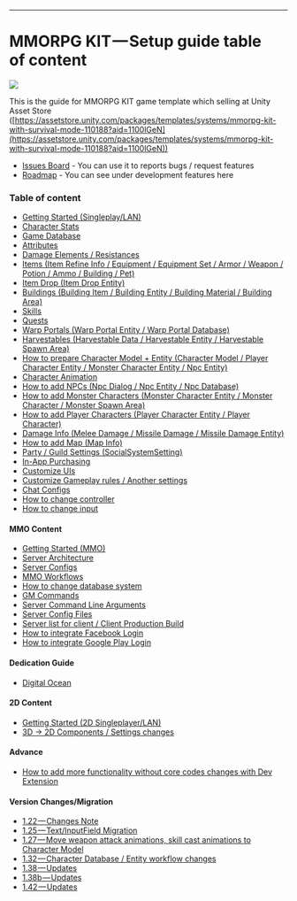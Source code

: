* * *

MMORPG KIT — Setup guide table of content
=========================================

![](https://cdn-images-1.medium.com/max/1600/1*181LgUonGXa8aTGEESkpsw.png)

This is the guide for MMORPG KIT game template which selling at Unity Asset Store ([https://assetstore.unity.com/packages/templates/systems/mmorpg-kit-with-survival-mode-110188?aid=1100lGeN](https://assetstore.unity.com/packages/templates/systems/mmorpg-kit-with-survival-mode-110188?aid=1100lGeN))

* [Issues Board](https://github.com/suriyun-production/mmorpg-kit-docs/issues) - You can use it to reports bugs / request features
* [Roadmap](https://trello.com/b/u8UU1vML/mmorpg-kit-roadmap) - You can see under development features here

### Table of content

*   [Getting Started (Singleplay/LAN)](pages/001-getting-started-singleplayer-lan)
*   [Character Stats](pages/002-character-stats)
*   [Game Database](pages/003-game-database)
*   [Attributes](pages/004-attributes-and-how-to-create-it)
*   [Damage Elements / Resistances](pages/005-damage-elements-resistances-and-how-to-create-it)
*   [Items (Item Refine Info / Equipment / Equipment Set / Armor / Weapon / Potion / Ammo / Building / Pet)](pages/006-items-equipment-armor-weapon-potion-ammo)
*   [Item Drop (Item Drop Entity)](pages/007-item-drops-item-drop-entity)
*   [Buildings (Building Item / Building Entity / Building Material / Building Area)](pages/008-building-building-item-building-entity-building-material-building-area)
*   [Skills](pages/009-skills)
*   [Quests](pages/010-quests)
*   [Warp Portals (Warp Portal Entity / Warp Portal Database)](pages/011-warp-portals)
*   [Harvestables (Harvestable Data / Harvestable Entity / Harvestable Spawn Area)](pages/012-harvestable-harvestable-data-harvestable-entity-harvestable-spawn-area)
*   [How to prepare Character Model + Entity (Character Model / Player Character Entity / Monster Character Entity / Npc Entity)](pages/013-character-model-entity-player-character-entity-monster-character-entity-npc-entity)
*   [Character Animation](pages/014-character-animation)
*   [How to add NPCs (Npc Dialog / Npc Entity / Npc Database)](pages/015-npcs-npc-dialog-npc-entity-npc-database)
*   [How to add Monster Characters (Monster Character Entity / Monster Character / Monster Spawn Area)](pages/016-monsters-monster-character-monster-spawn-area)
*   [How to add Player Characters (Player Character Entity / Player Character)](pages/017-player-characters)
*   [Damage Info (Melee Damage / Missile Damage / Missile Damage Entity)](pages/018-damage-info-melee-damage-missile-damage-missile-damage-entit)
*   [How to add Map (Map Info)](pages/019-map-info)
*   [Party / Guild Settings (SocialSystemSetting)](pages/020-party-guild-settings-socialsystemsetting)
*   [In-App Purchasing](pages/021-in-app-purchasing)
*   [Customize UIs](pages/022-customize-uis)
*   [Customize Gameplay rules / Another settings](pages/023-customize-uis-gameplay-rules-another-settings)
*   [Chat Configs](pages/024-chat-configs)
*   [How to change controller](pages/xxx-how-to-change-controller)
*   [How to change input](pages/xxx-how-to-change-input)

#### MMO Content

*   [Getting Started (MMO)](pages/025-getting-started-mmo)
*   [Server Architecture](pages/026-server-architecture)
*   [Server Configs](pages/027-server-configs)
*   [MMO Workflows](pages/xxx-mmo-workflows)
*   [How to change database system](pages/028-how-to-change-database-system)
*   [GM Commands](pages/029-gm-commands)
*   [Server Command Line Arguments](pages/030-server-command-line-argument)
*   [Server Config Files](pages/031-server-config-files)
*   [Server list for client / Client Production Build](pages/032-server-list-for-client)
*   [How to integrate Facebook Login](pages/033-how-to-integrate-facebook-login)
*   [How to integrate Google Play Login](pages/034-how-to-integrate-google-play-login)

#### Dedication Guide
*   [Digital Ocean](dedicates/digitalocean)

#### 2D Content

*   [Getting Started (2D Singleplayer/LAN)](pages/035-getting-started-2d-singleplayer-lan)
*   [3D → 2D Components / Settings changes](pages/036-2d-3d-comparison)

#### Advance

*   [How to add more functionality without core codes changes with Dev Extension](pages/037-dev-extension)

#### Version Changes/Migration

*   [1.22 — Changes Note](pages/038-1-22-changes-not)
*   [1.25 — Text/InputField Migration](pages/039-1-25-text-inputfield-migration)
*   [1.27 — Move weapon attack animations, skill cast animations to Character Model](pages/040-1-27-move-weapon-attack-animations-skill-cast-animations-to-character-model)
*   [1.32 — Character Database / Entity workflow changes](pages/041-1-32-character-database-entity-workflow-changes)
*   [1.38 — Updates](pages/042-1-38-updates)
*   [1.38b — Updates](pages/043-1-38b-updates)
*   [1.42 — Updates](pages/044-1-42-updates)